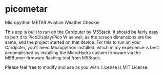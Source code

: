 # picometar
Micropython METAR Aviation Weather Checker

This app is built to run on the Cardputer by M5Stack.  It should be fairly easy to port it to PicoDisplay/Pico W as well, as the screen dimensions are the same, and the project started on that device.  For this to run on your Cardputer, you'll need Micropython installed, which in my experience is best accomplished by installing the MicroHydra custom firmware via the M5Burner firmware flashing tool from M5Stack.

Please feel free to modify and use as you wish.  License is MIT License.
